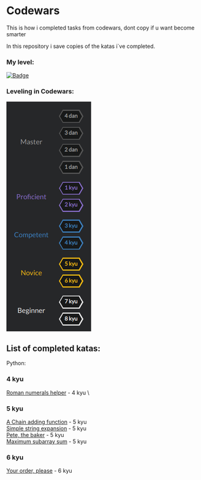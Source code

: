# Codewars

This is how i completed tasks from codewars, dont copy if u want become smarter

In this repository i save copies of the katas i`ve completed. 

### My level:
[![Badge](https://www.codewars.com/users/FxrWhxt/badges/large)](https://www.codewars.com/users/FxrWhxt)

### Leveling in Codewars:

![Levels](https://github.com/Fxr-Whxt/Codewars/blob/main/assets/levels.png)

## List of completed katas:
Python:

<h3>4 kyu</h3>

[Roman numerals helper](Python/romannumeralshelper.py) - 4 kyu \

<h3>5 kyu</h3>

[A Chain adding function](Python/A%20Chain%20adding%20function.py) - 5 kyu \
[Simple string expansion](Python/Simple%20string%20expansion.py) - 5 kyu \
[Pete, the baker](Python/Pete,%20the%20baker.py) - 5 kyu \
[Maximum subarray sum](Python/Maximum%20subarray%20sum.py) - 5 kyu

<h3>6 kyu</h3>

[Your order, please](Python/Your%20order,%20please.py) - 6 kyu



